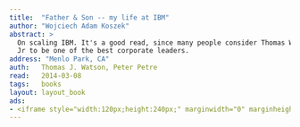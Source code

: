 ```yaml
---
title:	"Father & Son -- my life at IBM"
author: "Wojciech Adam Koszek"
abstract: >
  On scaling IBM. It's a good read, since many people consider Thomas Watson
  Jr to be one of the best corporate leaders.
address: "Menlo Park, CA"
auth:	Thomas J. Watson, Peter Petre
read:	2014-03-08
tags:	books
layout: layout_book
ads:
- <iframe style="width:120px;height:240px;" marginwidth="0" marginheight="0" scrolling="no" frameborder="0" src="//ws-na.amazon-adsystem.com/widgets/q?ServiceVersion=20070822&OneJS=1&Operation=GetAdHtml&MarketPlace=US&source=ss&ref=ss_til&ad_type=product_link&tracking_id=wkoszek-20&marketplace=amazon&region=US&placement=0553380834&asins=0553380834&linkId=2OL5ZOWDUF4ZEM5O&show_border=false&link_opens_in_new_window=true&price_color=333333&title_color=C00000&bg_color=FFFFFF"></iframe>
---
```


